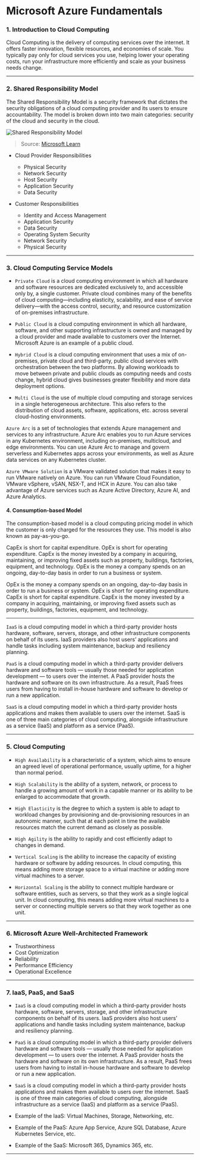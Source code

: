 # Microsoft Azure Fundamentals

### 1. Introduction to Cloud Computing

Cloud Computing is the delivery of computing services over the internet. It offers faster innovation, flexible resources, and economies of scale. You typically pay only for cloud services you use, helping lower your operating costs, run your infrastructure more efficiently and scale as your business needs change.

---

### 2. Shared Responsibility Model

The Shared Responsibility Model is a security framework that dictates the security obligations of a cloud computing provider and its users to ensure accountability. The model is broken down into two main categories: security of the cloud and security in the cloud.

![Shared Responsibility Model](https://learn.microsoft.com/tr-tr/training/wwl-azure/describe-cloud-compute/media/shared-responsibility-b3829bfe.svg)

> Source: [Microsoft Learn](https://learn.microsoft.com/tr-tr/training/modules/describe-cloud-compute/4-describe-shared-responsibility-model)

- Cloud Provider Responsibilities

  - Physical Security
  - Network Security
  - Host Security
  - Application Security
  - Data Security

- Customer Responsibilities
  - Identity and Access Management
  - Application Security
  - Data Security
  - Operating System Security
  - Network Security
  - Physical Security

---

### 3. Cloud Computing Service Models

- `Private Cloud` is a cloud computing environment in which all hardware and software resources are dedicated exclusively to, and accessible only by, a single customer. Private cloud combines many of the benefits of cloud computing—including elasticity, scalability, and ease of service delivery—with the access control, security, and resource customization of on-premises infrastructure.

- `Public Cloud` is a cloud computing environment in which all hardware, software, and other supporting infrastructure is owned and managed by a cloud provider and made available to customers over the Internet. Microsoft Azure is an example of a public cloud.

- `Hybrid Cloud` is a cloud computing environment that uses a mix of on-premises, private cloud and third-party, public cloud services with orchestration between the two platforms. By allowing workloads to move between private and public clouds as computing needs and costs change, hybrid cloud gives businesses greater flexibility and more data deployment options.

- `Multi Cloud` is the use of multiple cloud computing and storage services in a single heterogeneous architecture. This also refers to the distribution of cloud assets, software, applications, etc. across several cloud-hosting environments.

`Azure Arc` is a set of technologies that extends Azure management and services to any infrastructure. Azure Arc enables you to run Azure services in any Kubernetes environment, including on-premises, multicloud, and edge environments. You can use Azure Arc to manage and govern serverless and Kubernetes apps across your environments, as well as Azure data services on any Kubernetes cluster.

`Azure VMware Solution` is a VMware validated solution that makes it easy to run VMware natively on Azure. You can run VMware Cloud Foundation, VMware vSphere, vSAN, NSX-T, and HCX in Azure. You can also take advantage of Azure services such as Azure Active Directory, Azure AI, and Azure Analytics.

#### 4. Consumption-based Model

The consumption-based model is a cloud computing pricing model in which the customer is only charged for the resources they use. This model is also known as pay-as-you-go.

CapEx is short for capital expenditure. OpEx is short for operating expenditure. CapEx is the money invested by a company in acquiring, maintaining, or improving fixed assets such as property, buildings, factories, equipment, and technology. OpEx is the money a company spends on an ongoing, day-to-day basis in order to run a business or system.

OpEx is the money a company spends on an ongoing, day-to-day basis in order to run a business or system. OpEx is short for operating expenditure. CapEx is short for capital expenditure. CapEx is the money invested by a company in acquiring, maintaining, or improving fixed assets such as property, buildings, factories, equipment, and technology.

---

`IaaS` is a cloud computing model in which a third-party provider hosts hardware, software, servers, storage, and other infrastructure components on behalf of its users. IaaS providers also host users’ applications and handle tasks including system maintenance, backup and resiliency planning.

`PaaS` is a cloud computing model in which a third-party provider delivers hardware and software tools — usually those needed for application development — to users over the internet. A PaaS provider hosts the hardware and software on its own infrastructure. As a result, PaaS frees users from having to install in-house hardware and software to develop or run a new application.

`SaaS` is a cloud computing model in which a third-party provider hosts applications and makes them available to users over the internet. SaaS is one of three main categories of cloud computing, alongside infrastructure as a service (IaaS) and platform as a service (PaaS).

---

### 5. Cloud Computing

- `High Availability` is a characteristic of a system, which aims to ensure an agreed level of operational performance, usually uptime, for a higher than normal period.

- `High Scalability` is the ability of a system, network, or process to handle a growing amount of work in a capable manner or its ability to be enlarged to accommodate that growth.

- `High Elasticity` is the degree to which a system is able to adapt to workload changes by provisioning and de-provisioning resources in an autonomic manner, such that at each point in time the available resources match the current demand as closely as possible.

- `High Agility` is the ability to rapidly and cost efficiently adapt to changes in demand.

- `Vertical Scaling` is the ability to increase the capacity of existing hardware or software by adding resources. In cloud computing, this means adding more storage space to a virtual machine or adding more virtual machines to a server.

- `Horizontal Scaling` is the ability to connect multiple hardware or software entities, such as servers, so that they work as a single logical unit. In cloud computing, this means adding more virtual machines to a server or connecting multiple servers so that they work together as one unit.

---

### 6. Microsoft Azure Well-Architected Framework

- Trustworthiness
- Cost Optimization
- Reliability
- Performance Efficiency
- Operational Excellence

---

### 7. IaaS, PaaS, and SaaS

- `IaaS` is a cloud computing model in which a third-party provider hosts hardware, software, servers, storage, and other infrastructure components on behalf of its users. IaaS providers also host users’ applications and handle tasks including system maintenance, backup and resiliency planning.

- `PaaS` is a cloud computing model in which a third-party provider delivers hardware and software tools — usually those needed for application development — to users over the internet. A PaaS provider hosts the hardware and software on its own infrastructure. As a result, PaaS frees users from having to install in-house hardware and software to develop or run a new application.

- `SaaS` is a cloud computing model in which a third-party provider hosts applications and makes them available to users over the internet. SaaS is one of three main categories of cloud computing, alongside infrastructure as a service (IaaS) and platform as a service (PaaS).

- Example of the IaaS: Virtual Machines, Storage, Networking, etc.
- Example of the PaaS: Azure App Service, Azure SQL Database, Azure Kubernetes Service, etc.
- Example of the SaaS: Microsoft 365, Dynamics 365, etc.

---
